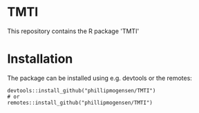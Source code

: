 # TMTI
This repository contains the R package 'TMTI'

# Installation
The package can be installed using e.g. devtools or the remotes:
```
devtools::install_github("phillipmogensen/TMTI")
# or
remotes::install_github("phillipmogensen/TMTI")
```
